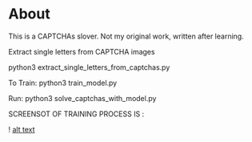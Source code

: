 # About
This is a CAPTCHAs slover.
Not my original work, written after learning.

Extract single letters from CAPTCHA images

python3 extract_single_letters_from_captchas.py



To Train:
python3 train_model.py

Run: 
python3 solve_captchas_with_model.py


SCREENSOT OF TRAINING PROCESS IS :

! [alt text](https://github.com/i-am-manish/CAPTCHAs-Solver/blob/master/Screenshot%20from%202019-09-06%2017-20-35.png)
